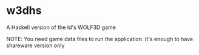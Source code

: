 # w3dhs
A Haskell version of the Id's WOLF3D game

NOTE: You need game data files to run the application. It's enough to have shareware version only
